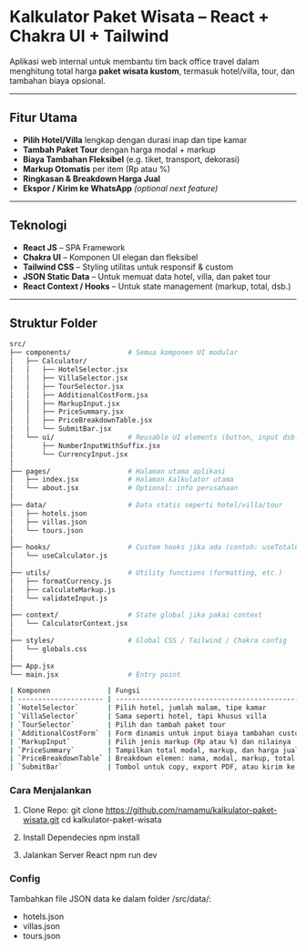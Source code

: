 # Kalkulator Paket Wisata – React + Chakra UI + Tailwind

Aplikasi web internal untuk membantu tim back office travel dalam menghitung total harga **paket wisata kustom**, termasuk hotel/villa, tour, dan tambahan biaya opsional.

---

## Fitur Utama

- **Pilih Hotel/Villa** lengkap dengan durasi inap dan tipe kamar
- **Tambah Paket Tour** dengan harga modal + markup
- **Biaya Tambahan Fleksibel** (e.g. tiket, transport, dekorasi)
- **Markup Otomatis** per item (Rp atau %)
- **Ringkasan & Breakdown Harga Jual**
- **Ekspor / Kirim ke WhatsApp** *(optional next feature)*

---

## Teknologi

- **React JS** – SPA Framework
- **Chakra UI** – Komponen UI elegan dan fleksibel
- **Tailwind CSS** – Styling utilitas untuk responsif & custom
- **JSON Static Data** – Untuk memuat data hotel, villa, dan paket tour
- **React Context / Hooks** – Untuk state management (markup, total, dsb.)

---

## Struktur Folder

```bash
src/
├── components/              # Semua komponen UI modular
│   ├── Calculator/
│   │   ├── HotelSelector.jsx
│   │   ├── VillaSelector.jsx
│   │   ├── TourSelector.jsx
│   │   ├── AdditionalCostForm.jsx
│   │   ├── MarkupInput.jsx
│   │   ├── PriceSummary.jsx
│   │   ├── PriceBreakdownTable.jsx
│   │   └── SubmitBar.jsx
│   └── ui/                  # Reusable UI elements (button, input dsb.)
│       ├── NumberInputWithSuffix.jsx
│       └── CurrencyInput.jsx
│
├── pages/                   # Halaman utama aplikasi
│   ├── index.jsx            # Halaman kalkulator utama
│   └── about.jsx            # Optional: info perusahaan
│
├── data/                    # Data statis seperti hotel/villa/tour
│   ├── hotels.json
│   ├── villas.json
│   └── tours.json
│
├── hooks/                   # Custom hooks jika ada (contoh: useTotalCalculator)
│   └── useCalculator.js
│
├── utils/                   # Utility functions (formatting, etc.)
│   ├── formatCurrency.js
│   ├── calculateMarkup.js
│   └── validateInput.js
│
├── context/                 # State global jika pakai context
│   └── CalculatorContext.jsx
│
├── styles/                  # Global CSS / Tailwind / Chakra config
│   └── globals.css
│
├── App.jsx
└── main.jsx                 # Entry point

| Komponen              | Fungsi                                                |
| --------------------- | ----------------------------------------------------- |
| `HotelSelector`       | Pilih hotel, jumlah malam, tipe kamar                 |
| `VillaSelector`       | Sama seperti hotel, tapi khusus villa                 |
| `TourSelector`        | Pilih dan tambah paket tour                           |
| `AdditionalCostForm`  | Form dinamis untuk input biaya tambahan custom        |
| `MarkupInput`         | Pilih jenis markup (Rp atau %) dan nilainya           |
| `PriceSummary`        | Tampilkan total modal, markup, dan harga jual         |
| `PriceBreakdownTable` | Breakdown elemen: nama, modal, markup, total          |
| `SubmitBar`           | Tombol untuk copy, export PDF, atau kirim ke WhatsApp |

```
### Cara Menjalankan
1. Clone Repo:
git clone https://github.com/namamu/kalkulator-paket-wisata.git
cd kalkulator-paket-wisata

2. Install Dependecies
npm install

3. Jalankan Server React
npm run dev

### Config
Tambahkan file JSON data ke dalam folder /src/data/:
- hotels.json
- villas.json
- tours.json

